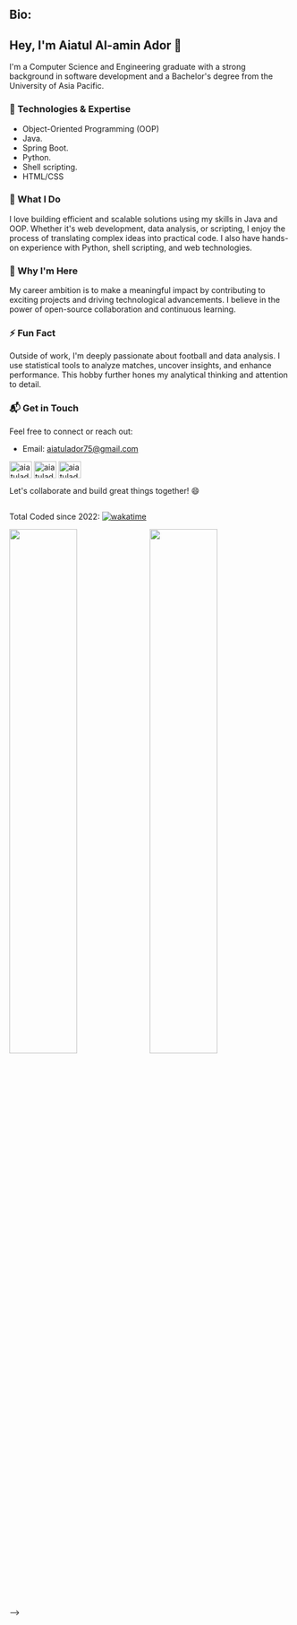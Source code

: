 ## Bio:
## Hey, I'm **Aiatul Al-amin Ador** 👋

I'm a Computer Science and Engineering graduate with a strong background in software development and a Bachelor's degree from the University of Asia Pacific.

### 🔧 Technologies & Expertise
- Object-Oriented Programming (OOP)
- Java.
- Spring Boot.
- Python.
- Shell scripting.
- HTML/CSS
  

### 🚀 What I Do
I love building efficient and scalable solutions using my skills in Java and OOP. Whether it's web development, data analysis, or scripting, I enjoy the process of translating complex ideas into practical code. I also have hands-on experience with Python, shell scripting, and web technologies.

### 🌟 Why I'm Here
My career ambition is to make a meaningful impact by contributing to exciting projects and driving technological advancements. I believe in the power of open-source collaboration and continuous learning.

### ⚡ Fun Fact
Outside of work, I'm deeply passionate about football and data analysis. I use statistical tools to analyze matches, uncover insights, and enhance performance. This hobby further hones my analytical thinking and attention to detail.

### 📬 Get in Touch
Feel free to connect or reach out:
- Email: [aiatulador75@gmail.com](mailto:aiatulador75@gmail.com)
<p align="left">
<a href="https://twitter.com/aiatulador22" target="blank"><img align="center" src="https://raw.githubusercontent.com/rahuldkjain/github-profile-readme-generator/master/src/images/icons/Social/twitter.svg" alt="aiatulador" height="30" width="40" /></a>
<a href="https://fb.com/aiatulador" target="blank"><img align="center" src="https://raw.githubusercontent.com/rahuldkjain/github-profile-readme-generator/master/src/images/icons/Social/facebook.svg" alt="aiatulador" height="30" width="40" /></a>
<a href="https://instagram.com/aiatuladort" target="blank"><img align="center" src="https://raw.githubusercontent.com/rahuldkjain/github-profile-readme-generator/master/src/images/icons/Social/instagram.svg" alt="aiatulador" height="30" width="40" /></a>

</p>

Let's collaborate and build great things together! 😄

##
Total Coded since 2022: [![wakatime](https://wakatime.com/badge/user/a1cdcc24-5135-45fb-bcbb-dca1f8b595fa.svg)](https://wakatime.com/@a1cdcc24-5135-45fb-bcbb-dca1f8b595fa)

 <p float="left">
    <img src="https://wakatime.com/share/@a1cdcc24-5135-45fb-bcbb-dca1f8b595fa/c7db0b02-165a-4b1b-98ad-6d46cc362c21.svg" width="49%" />
    <img src="https://wakatime.com/share/@a1cdcc24-5135-45fb-bcbb-dca1f8b595fa/18156a6c-9f48-402e-afa5-3555d0472534.svg" width="49%" />
</p> -->
	
<!--  <p align= "left" > <img height= "200em" src="https://github-readme-stats-eight-theta.vercel.app/api/top-langs/?username=aiatulador&layout=compact&langs_count=8&theme=dracula"/>
</a>
</p> 
-----------------------------------------------------------------------------------------------------------------------------------------

[![GitHub Streak](https://streak-stats.demolab.com/?user=aiatulador&currStreakNum=2FD3EB&fire=pink&sideLabels=F00&date_format=[Y.]n.j)](https://git.io/streak-stats)  ![GitHub stats](https://github-readme-stats.vercel.app/api?username=aiatulador&show_icons=true&theme=dark)


----------------------------------------------------------------------------------------------------------------------------------------
 ![Profile views](https://gpvc.arturio.dev/aiatulador)
<p align="left"> <img src="https://komarev.com/ghpvc/?username=aiatulador&label=Profile%20views&color=0e75b6&style=flat" alt="aiatulador" /> </p> 
	
	

	
	
	
 






	
	
